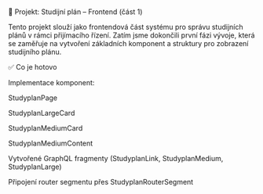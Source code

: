# 

📘 Projekt: Studijní plán – Frontend (část 1)

Tento projekt slouží jako frontendová část systému pro správu studijních plánů v rámci přijímacího řízení. Zatím jsme dokončili první fázi vývoje, která se zaměřuje na vytvoření základních komponent a struktury pro zobrazení studijního plánu.

✅ Co je hotovo

Implementace komponent:

StudyplanPage

StudyplanLargeCard

StudyplanMediumCard

StudyplanMediumContent

Vytvořené GraphQL fragmenty (StudyplanLink, StudyplanMedium, StudyplanLarge)

Připojení router segmentu přes StudyplanRouterSegment
